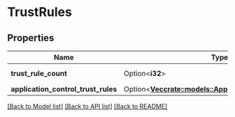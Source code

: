 # TrustRules

## Properties

Name | Type | Description | Notes
------------ | ------------- | ------------- | -------------
**trust_rule_count** | Option<**i32**> |  | [optional][readonly]
**application_control_trust_rules** | Option<[**Vec<crate::models::ApplicationControlTrustRule>**](applicationControlTrustRule.md)> |  | [optional]

[[Back to Model list]](../README.md#documentation-for-models) [[Back to API list]](../README.md#documentation-for-api-endpoints) [[Back to README]](../README.md)


